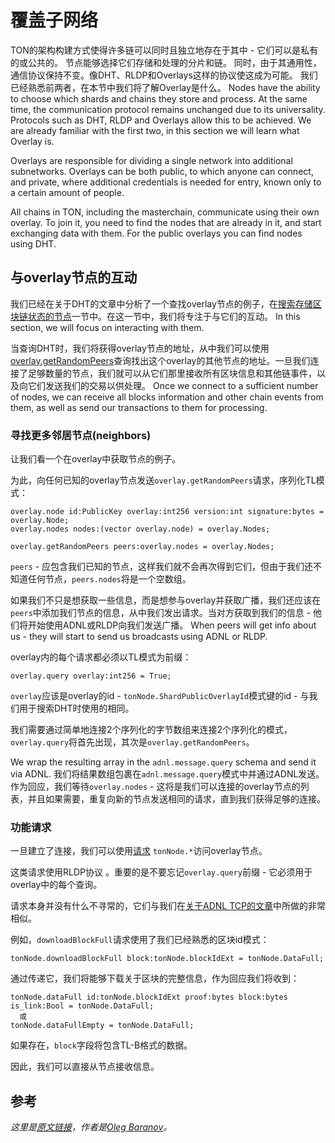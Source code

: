 # 覆盖子网络

TON的架构构建方式使得许多链可以同时且独立地存在于其中 - 它们可以是私有的或公共的。
节点能够选择它们存储和处理的分片和链。
同时，由于其通用性，通信协议保持不变。像DHT、RLDP和Overlays这样的协议使这成为可能。
我们已经熟悉前两者，在本节中我们将了解Overlay是什么。
Nodes have the ability to choose which shards and chains they store and process.
At the same time, the communication protocol remains unchanged due to its universality. Protocols such as DHT, RLDP and Overlays allow this to be achieved.
We are already familiar with the first two, in this section we will learn what Overlay is.

Overlays are responsible for dividing a single network into additional subnetworks. Overlays can be both public, to which anyone can connect, and private, where additional credentials is needed for entry, known only to a certain amount of people.

All chains in TON, including the masterchain, communicate using their own overlay.
To join it, you need to find the nodes that are already in it, and start exchanging data with them.
For the public overlays you can find nodes using DHT.

## 与overlay节点的互动

我们已经在关于DHT的文章中分析了一个查找overlay节点的例子，在[搜索存储区块链状态的节点](/develop/network/dht#search-for-nodes-that-store-the-state-of-the-blockchain)一节中。在这一节中，我们将专注于与它们的互动。
In this section, we will focus on interacting with them.

当查询DHT时，我们将获得overlay节点的地址，从中我们可以使用[overlay.getRandomPeers](https://github.com/ton-blockchain/ton/blob/ad736c6bc3c06ad54dc6e40d62acbaf5dae41584/tl/generate/scheme/ton_api.tl#L237)查询找出这个overlay的其他节点的地址。一旦我们连接了足够数量的节点，我们就可以从它们那里接收所有区块信息和其他链事件，以及向它们发送我们的交易以供处理。
Once we connect to a sufficient number of nodes, we can receive all blocks information and other chain events from them, as well as send our transactions to them for processing.

### 寻找更多邻居节点(neighbors)

让我们看一个在overlay中获取节点的例子。

为此，向任何已知的overlay节点发送`overlay.getRandomPeers`请求，序列化TL模式：

```tlb
overlay.node id:PublicKey overlay:int256 version:int signature:bytes = overlay.Node;
overlay.nodes nodes:(vector overlay.node) = overlay.Nodes;

overlay.getRandomPeers peers:overlay.nodes = overlay.Nodes;
```

`peers` - 应包含我们已知的节点，这样我们就不会再次得到它们，但由于我们还不知道任何节点，`peers.nodes`将是一个空数组。

如果我们不只是想获取一些信息，而是想参与overlay并获取广播，我们还应该在`peers`中添加我们节点的信息，从中我们发出请求。当对方获取到我们的信息 - 他们将开始使用ADNL或RLDP向我们发送广播。
When peers will get info about us - they will start to send us broadcasts using ADNL or RLDP.

overlay内的每个请求都必须以TL模式为前缀：

```tlb
overlay.query overlay:int256 = True;
```

`overlay`应该是overlay的id - `tonNode.ShardPublicOverlayId`模式键的id - 与我们用于搜索DHT时使用的相同。

我们需要通过简单地连接2个序列化的字节数组来连接2个序列化的模式，`overlay.query`将首先出现，其次是`overlay.getRandomPeers`。

We wrap the resulting array in the `adnl.message.query` schema and send it via ADNL. 我们将结果数组包裹在`adnl.message.query`模式中并通过ADNL发送。作为回应，我们等待`overlay.nodes` - 这将是我们可以连接的overlay节点的列表，并且如果需要，重复向新的节点发送相同的请求，直到我们获得足够的连接。

### 功能请求

一旦建立了连接，我们可以使用[请求](https://github.com/ton-blockchain/ton/blob/ad736c6bc3c06ad54dc6e40d62acbaf5dae41584/tl/generate/scheme/ton_api.tl#L413) `tonNode.*`访问overlay节点。

这类请求使用RLDP协议 。重要的是不要忘记`overlay.query`前缀 - 它必须用于overlay中的每个查询。

请求本身并没有什么不寻常的，它们与我们在[关于ADNL TCP的文章](/develop/network/adnl-tcp#getmasterchaininfo)中所做的非常相似。

例如，`downloadBlockFull`请求使用了我们已经熟悉的区块id模式：

```tlb
tonNode.downloadBlockFull block:tonNode.blockIdExt = tonNode.DataFull;
```

通过传递它，我们将能够下载关于区块的完整信息，作为回应我们将收到：

```tlb
tonNode.dataFull id:tonNode.blockIdExt proof:bytes block:bytes is_link:Bool = tonNode.DataFull;
  或
tonNode.dataFullEmpty = tonNode.DataFull;
```

如果存在，`block`字段将包含TL-B格式的数据。

因此，我们可以直接从节点接收信息。

## 参考

_这里是[原文链接](https://github.com/xssnick/ton-deep-doc/blob/master/Overlay-Network.md)，作者是[Oleg Baranov](https://github.com/xssnick)。_
